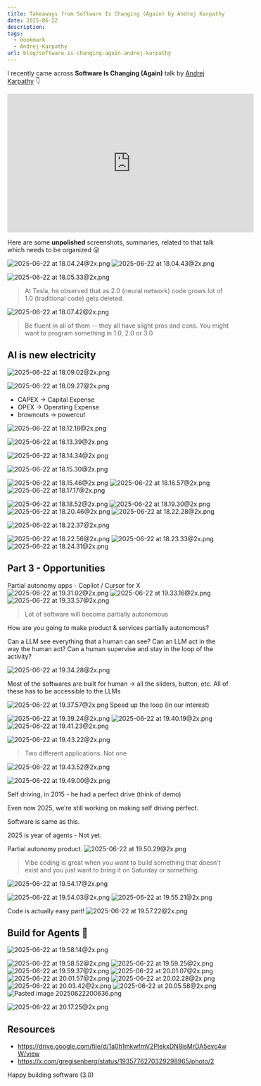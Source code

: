 ```yaml
---
title: Takeaways from Software Is Changing (Again) by Andrej Karpathy
date: 2025-06-22
description: 
tags:
  - bookmark
  - Andrej-Karpathy
url: blog/software-is-changing-again-andrej-karpathy
---
```

I recently came across **Software Is Changing (Again)** talk by [Andrej Karpathy](https://karpathy.ai/) 👇

<iframe width="560" height="315" src="https://www.youtube-nocookie.com/embed/LCEmiRjPEtQ?si=xpOdpLJAXClVcDmc" title="YouTube video player" frameborder="0" allow="accelerometer; autoplay; clipboard-write; encrypted-media; gyroscope; picture-in-picture; web-share" referrerpolicy="strict-origin-when-cross-origin" allowfullscreen></iframe>

Here are some **unpolished** screenshots, summaries, related to that talk which needs to be organized 😜

![2025-06-22 at 18.04.24@2x.png](https://images.nesin.io/f_auto,q_auto/qblog/AIEngineerGuide/images/2025-06/2025-06-22-at-18.04.24-at-2x.png)
![2025-06-22 at 18.04.43@2x.png](https://images.nesin.io/f_auto,q_auto/qblog/AIEngineerGuide/images/2025-06/2025-06-22-at-18.04.43-at-2x.png)

![2025-06-22 at 18.05.33@2x.png](https://images.nesin.io/f_auto,q_auto/qblog/AIEngineerGuide/images/2025-06/2025-06-22-at-18.05.33-at-2x.png)
> At Tesla, he observed that as 2.0 (neural network) code grows lot of 1.0 (traditional code) gets deleted.

![2025-06-22 at 18.07.42@2x.png](https://images.nesin.io/f_auto,q_auto/qblog/AIEngineerGuide/images/2025-06/2025-06-22-at-18.07.42-at-2x.png)
> Be fluent in all of them -- they all have slight pros and cons. You might want to program something in 1.0, 2.0 or 3.0

## AI is new electricity 
![2025-06-22 at 18.09.02@2x.png](https://images.nesin.io/f_auto,q_auto/qblog/AIEngineerGuide/images/2025-06/2025-06-22-at-18.09.02-at-2x.png)

![2025-06-22 at 18.09.27@2x.png](https://images.nesin.io/f_auto,q_auto/qblog/AIEngineerGuide/images/2025-06/2025-06-22-at-18.09.27-at-2x.png)

- CAPEX -> Capital Expense
- OPEX -> Operating Expense
- brownouts -> powercut

![2025-06-22 at 18.12.18@2x.png](https://images.nesin.io/f_auto,q_auto/qblog/AIEngineerGuide/images/2025-06/2025-06-22-at-18.12.18-at-2x.png)

![2025-06-22 at 18.13.39@2x.png](https://images.nesin.io/f_auto,q_auto/qblog/AIEngineerGuide/images/2025-06/2025-06-22-at-18.13.39-at-2x.png)

![2025-06-22 at 18.14.34@2x.png](https://images.nesin.io/f_auto,q_auto/qblog/AIEngineerGuide/images/2025-06/2025-06-22-at-18.14.34-at-2x.png)

![2025-06-22 at 18.15.30@2x.png](https://images.nesin.io/f_auto,q_auto/qblog/AIEngineerGuide/images/2025-06/2025-06-22-at-18.15.30-at-2x.png)

![2025-06-22 at 18.15.46@2x.png](https://images.nesin.io/f_auto,q_auto/qblog/AIEngineerGuide/images/2025-06/2025-06-22-at-18.15.46-at-2x.png)
![2025-06-22 at 18.16.57@2x.png](https://images.nesin.io/f_auto,q_auto/qblog/AIEngineerGuide/images/2025-06/2025-06-22-at-18.16.57-at-2x.png)
![2025-06-22 at 18.17.17@2x.png](https://images.nesin.io/f_auto,q_auto/qblog/AIEngineerGuide/images/2025-06/2025-06-22-at-18.17.17-at-2x.png)

![2025-06-22 at 18.18.52@2x.png](https://images.nesin.io/f_auto,q_auto/qblog/AIEngineerGuide/images/2025-06/2025-06-22-at-18.18.52-at-2x.png)
![2025-06-22 at 18.19.30@2x.png](https://images.nesin.io/f_auto,q_auto/qblog/AIEngineerGuide/images/2025-06/2025-06-22-at-18.19.30-at-2x.png)
![2025-06-22 at 18.20.46@2x.png](https://images.nesin.io/f_auto,q_auto/qblog/AIEngineerGuide/images/2025-06/2025-06-22-at-18.20.46-at-2x.png)
![2025-06-22 at 18.22.28@2x.png](https://images.nesin.io/f_auto,q_auto/qblog/AIEngineerGuide/images/2025-06/2025-06-22-at-18.22.28-at-2x.png)

![2025-06-22 at 18.22.37@2x.png](https://images.nesin.io/f_auto,q_auto/qblog/AIEngineerGuide/images/2025-06/2025-06-22-at-18.22.37-at-2x.png)

![2025-06-22 at 18.22.56@2x.png](https://images.nesin.io/f_auto,q_auto/qblog/AIEngineerGuide/images/2025-06/2025-06-22-at-18.22.56-at-2x.png)
![2025-06-22 at 18.23.33@2x.png](https://images.nesin.io/f_auto,q_auto/qblog/AIEngineerGuide/images/2025-06/2025-06-22-at-18.23.33-at-2x.png)
![2025-06-22 at 18.24.31@2x.png](https://images.nesin.io/f_auto,q_auto/qblog/AIEngineerGuide/images/2025-06/2025-06-22-at-18.24.31-at-2x.png)

## Part 3 - Opportunities
Partial autonomy apps - Copilot / Cursor for X
![2025-06-22 at 19.31.02@2x.png](https://images.nesin.io/f_auto,q_auto/qblog/AIEngineerGuide/images/2025-06/2025-06-22-at-19.31.02-at-2x.png)
![2025-06-22 at 19.33.16@2x.png](https://images.nesin.io/f_auto,q_auto/qblog/AIEngineerGuide/images/2025-06/2025-06-22-at-19.33.16-at-2x.png)
![2025-06-22 at 19.33.57@2x.png](https://images.nesin.io/f_auto,q_auto/qblog/AIEngineerGuide/images/2025-06/2025-06-22-at-19.33.57-at-2x.png)

> Lot of software will become partially autonomous

How are you going to make product & services partially autonomous?

Can a LLM see everything that a human can see?
Can an LLM act in the way the human act?
Can a human supervise and stay in the loop of the activity?

![2025-06-22 at 19.34.28@2x.png](https://images.nesin.io/f_auto,q_auto/qblog/AIEngineerGuide/images/2025-06/2025-06-22-at-19.34.28-at-2x.png)

Most of the softwares are built for human -> all the sliders, button, etc. All of these has to be accessible to the LLMs

![2025-06-22 at 19.37.57@2x.png](https://images.nesin.io/f_auto,q_auto/qblog/AIEngineerGuide/images/2025-06/2025-06-22-at-19.37.57-at-2x.png)
Speed up the loop (in our interest)

![2025-06-22 at 19.39.24@2x.png](https://images.nesin.io/f_auto,q_auto/qblog/AIEngineerGuide/images/2025-06/2025-06-22-at-19.39.24-at-2x.png)
![2025-06-22 at 19.40.19@2x.png](https://images.nesin.io/f_auto,q_auto/qblog/AIEngineerGuide/images/2025-06/2025-06-22-at-19.40.19-at-2x.png)
![2025-06-22 at 19.41.23@2x.png](https://images.nesin.io/f_auto,q_auto/qblog/AIEngineerGuide/images/2025-06/2025-06-22-at-19.41.23-at-2x.png)

![2025-06-22 at 19.43.22@2x.png](https://images.nesin.io/f_auto,q_auto/qblog/AIEngineerGuide/images/2025-06/2025-06-22-at-19.43.22-at-2x.png)
> Two different applications. Not one

![2025-06-22 at 19.43.52@2x.png](https://images.nesin.io/f_auto,q_auto/qblog/AIEngineerGuide/images/2025-06/2025-06-22-at-19.43.52-at-2x.png)

![2025-06-22 at 19.49.00@2x.png](https://images.nesin.io/f_auto,q_auto/qblog/AIEngineerGuide/images/2025-06/2025-06-22-at-19.49.00-at-2x.png)

Self driving, in 2015 - he had a perfect drive (think of demo)

Even now 2025, we’re still working on making self driving perfect.

Software is same as this.

2025 is year of agents - Not yet.

Partial autonomy product.
![2025-06-22 at 19.50.29@2x.png](https://images.nesin.io/f_auto,q_auto/qblog/AIEngineerGuide/images/2025-06/2025-06-22-at-19.50.29-at-2x.png)

> Vibe coding is great when you want to build something that doesn’t exist and you just want to bring it on Saturday or something.

![2025-06-22 at 19.54.17@2x.png](https://images.nesin.io/f_auto,q_auto/qblog/AIEngineerGuide/images/2025-06/2025-06-22-at-19.54.17-at-2x.png)

![2025-06-22 at 19.54.03@2x.png](https://images.nesin.io/f_auto,q_auto/qblog/AIEngineerGuide/images/2025-06/2025-06-22-at-19.54.03-at-2x.png)
![2025-06-22 at 19.55.21@2x.png](https://images.nesin.io/f_auto,q_auto/qblog/AIEngineerGuide/images/2025-06/2025-06-22-at-19.55.21-at-2x.png)

Code is actually easy part!
![2025-06-22 at 19.57.22@2x.png](https://images.nesin.io/f_auto,q_auto/qblog/AIEngineerGuide/images/2025-06/2025-06-22-at-19.57.22-at-2x.png)
## Build for Agents 🤖
![2025-06-22 at 19.58.14@2x.png](https://images.nesin.io/f_auto,q_auto/qblog/AIEngineerGuide/images/2025-06/2025-06-22-at-19.58.14-at-2x.png)

![2025-06-22 at 19.58.52@2x.png](https://images.nesin.io/f_auto,q_auto/qblog/AIEngineerGuide/images/2025-06/2025-06-22-at-19.58.52-at-2x.png)
![2025-06-22 at 19.59.25@2x.png](https://images.nesin.io/f_auto,q_auto/qblog/AIEngineerGuide/images/2025-06/2025-06-22-at-19.59.25-at-2x.png)
![2025-06-22 at 19.59.37@2x.png](https://images.nesin.io/f_auto,q_auto/qblog/AIEngineerGuide/images/2025-06/2025-06-22-at-19.59.37-at-2x.png)
![2025-06-22 at 20.01.07@2x.png](https://images.nesin.io/f_auto,q_auto/qblog/AIEngineerGuide/images/2025-06/2025-06-22-at-20.01.07-at-2x.png)
![2025-06-22 at 20.01.57@2x.png](https://images.nesin.io/f_auto,q_auto/qblog/AIEngineerGuide/images/2025-06/2025-06-22-at-20.01.57-at-2x.png)
![2025-06-22 at 20.02.28@2x.png](https://images.nesin.io/f_auto,q_auto/qblog/AIEngineerGuide/images/2025-06/2025-06-22-at-20.02.28-at-2x.png)
![2025-06-22 at 20.03.42@2x.png](https://images.nesin.io/f_auto,q_auto/qblog/AIEngineerGuide/images/2025-06/2025-06-22-at-20.03.42-at-2x.png)
![2025-06-22 at 20.05.58@2x.png](https://images.nesin.io/f_auto,q_auto/qblog/AIEngineerGuide/images/2025-06/2025-06-22-at-20.05.58-at-2x.png)
![Pasted image 20250622200636.png](https://images.nesin.io/f_auto,q_auto/qblog/AIEngineerGuide/images/2025-06/Pasted-image-20250622200636.png)

![2025-06-22 at 20.17.25@2x.png](https://images.nesin.io/f_auto,q_auto/qblog/AIEngineerGuide/images/2025-06/2025-06-22-at-20.17.25-at-2x.png)
## Resources
- https://drive.google.com/file/d/1a0h1mkwfmV2PlekxDN8isMrDA5evc4wW/view
- https://x.com/gregisenberg/status/1935776270329298965/photo/2





Happy building software (3.0)
